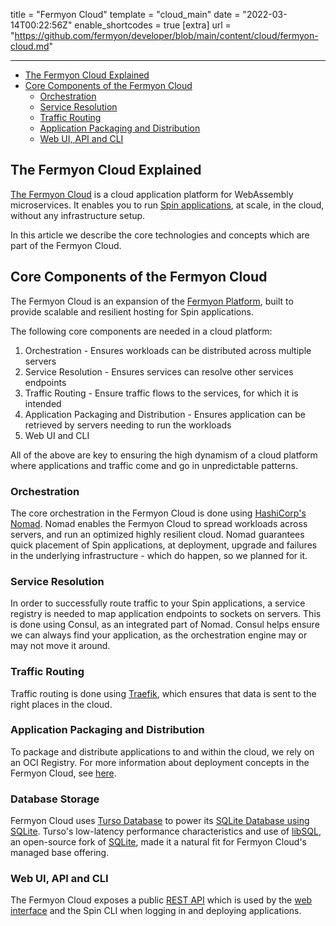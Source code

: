 title = "Fermyon Cloud"
template = "cloud_main"
date = "2022-03-14T00:22:56Z"
enable_shortcodes = true
[extra]
url = "https://github.com/fermyon/developer/blob/main/content/cloud/fermyon-cloud.md"

---
- [The Fermyon Cloud Explained](#the-fermyon-cloud-explained)
- [Core Components of the Fermyon Cloud](#core-components-of-the-fermyon-cloud)
  - [Orchestration](#orchestration)
  - [Service Resolution](#service-resolution)
  - [Traffic Routing](#traffic-routing)
  - [Application Packaging and Distribution](#application-packaging-and-distribution)
  - [Web UI, API and CLI](#web-ui-api-and-cli)

## The Fermyon Cloud Explained

[The Fermyon Cloud](https://cloud.fermyon.com) is a cloud application platform for WebAssembly microservices. It enables you to run [Spin applications](/spin), at scale, in the cloud, without any infrastructure setup.

In this article we describe the core technologies and concepts which are part of the Fermyon Cloud.

## Core Components of the Fermyon Cloud

The Fermyon Cloud is an expansion of the [Fermyon Platform](https://github.com/fermyon/installer), built to provide scalable and resilient hosting for Spin applications. 

The following core components are needed in a cloud platform:

1. Orchestration - Ensures workloads can be distributed across multiple servers
2. Service Resolution - Ensures services can resolve other services endpoints
3. Traffic Routing - Ensure traffic flows to the services, for which it is intended
4. Application Packaging and Distribution - Ensures application can be retrieved by servers needing to run the workloads
5. Web UI and CLI

All of the above are key to ensuring the high dynamism of a cloud platform where applications and traffic come and go in unpredictable patterns.

### Orchestration

The core orchestration in the Fermyon Cloud is done using [HashiCorp's Nomad](https://www.hashicorp.com/products/nomad). Nomad enables the Fermyon Cloud to spread workloads across servers, and run an optimized highly resilient cloud. Nomad guarantees quick placement of Spin applications, at deployment, upgrade and failures in the underlying infrastructure - which do happen, so we planned for it.

### Service Resolution

In order to successfully route traffic to your Spin applications, a service registry is needed to map application endpoints to sockets on servers. This is done using Consul, as an integrated part of Nomad. Consul helps ensure we can always find your application, as the orchestration engine may or may not move it around.

### Traffic Routing

Traffic routing is done using [Traefik](https://doc.traefik.io/), which ensures that data is sent to the right places in the cloud.

### Application Packaging and Distribution

To package and distribute applications to and within the cloud, we rely on an OCI Registry. For more information about deployment concepts in the Fermyon Cloud, see [here](deployment-concepts).

### Database Storage

Fermyon Cloud uses [Turso Database](https://docs.turso.tech/) to power its [SQLite Database using SQLite](/cloud/noops-sql-db.md). Turso's low-latency performance characteristics and use of [libSQL](https://libsql.org/), an open-source fork of [SQLite](https://sqlite.org/), made it a natural fit for Fermyon Cloud's managed base offering.

### Web UI, API and CLI

The Fermyon Cloud exposes a public [REST API](rest-api.md) which is used by the [web interface](https://cloud.fermyon.com) and the Spin CLI when logging in and deploying applications.
